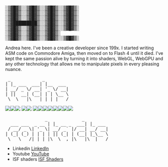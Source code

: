 <pre>
░▒▓█▓▒░░▒▓█▓▒░░▒▓█▓▒░░▒▓█▓▒░ 
░▒▓█▓▒░░▒▓█▓▒░░▒▓█▓▒░░▒▓█▓▒░ 
░▒▓█▓▒░░▒▓█▓▒░░▒▓█▓▒░░▒▓█▓▒░ 
░▒▓█████████▒░░▒▓█▓▒░░▒▓█▓▒░ 
░▒▓█▓▒░░▒▓█▓▒░░▒▓█▓▒░░▒▓█▓▒░ 
░▒▓█▓▒░░▒▓█▓▒░░▒▓█▓▒░        
░▒▓█▓▒░░▒▓█▓▒░░▒▓█▓▒░░▒▓█▓▒░ 
</pre>
  Andrea here. I've been a creative developer since 199x. I started writing ASM code on Commodore Amiga, then moved on to Flash 4 until it died. I've kept the same passion alive by turning it into shaders, WebGL, WebGPU and any other technology that allows me to manipulate 
  pixels in every pleasing nuance.

<pre>
 _            _         
| |_ ___  ___| |__  ___ 
| __/ _ \/ __| '_ \/ __|
| ||  __| (__| | | \__ \
 \__\___|\___|_| |_|___/  
</pre>
  <img src="https://img.shields.io/badge/GLSL-990000?logo=glsl&logoColor=white&style=for-the-badge"><img src="https://img.shields.io/badge/WebGL-990000?logo=webgl&logoColor=white&style=for-the-badge"><img src="https://img.shields.io/badge/WebGPU-990000?logo=webgpu&logoColor=white&style=for-the-badge"> <img src="https://img.shields.io/badge/JavaScript-EFD81D?style=for-the-badge&logo=javascript&logoColor=black" /><img src="https://img.shields.io/badge/TypeScript-EFD81D?style=for-the-badge&logo=typescript&logoColor=black" />
  <img src="https://img.shields.io/badge/Svelte.js-42b883?logo=svelte.js&logoColor=white&style=for-the-badge"><img src="https://img.shields.io/badge/-Angular-42b883?logo=angular&logoColor=white&style=for-the-badge"><img src="https://img.shields.io/badge/-Three.js-000000?logo=three.js&logoColor=white&style=for-the-badge"><img src="https://img.shields.io/badge/-Babylonjs-000000?logo=babylonjs&logoColor=white&style=for-the-badge"><img src="https://img.shields.io/badge/green%20sock-88CE02?style=for-the-badge&logo=greensock&logoColor=white"><img src="https://img.shields.io/badge/Node.js-43853D?style=for-the-badge&logo=nodedotjs&logoColor=white" /><img src="https://img.shields.io/badge/-Tailwind-38BDF8?logo=tailwind-css&logoColor=black&style=for-the-badge"><img src="https://img.shields.io/badge/-Vite-A94DFE?logo=vite&logoColor=white&style=for-the-badge">
<pre>               _             _       
  ___ ___  _ __ | |_ __ _  ___| |_ ___ 
 / __/ _ \| '_ \| __/ _` |/ __| __/ __|
| (_| (_) | | | | || (_| | (__| |_\__ \
 \___\___/|_| |_|\__\__,_|\___|\__|___/ 
</pre>
- Linkedin [LinkedIn](https://www.linkedin.com/in/andreabovo/)
- Youtube [YouTube](https://www.youtube.com/@boudoirdrone) 
- ISF shaders [ISF Shaders](https://editor.isf.video/u/spleennooname) 
